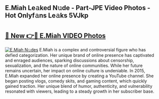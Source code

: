 ## E.Miah Le𝚊ked N𝚞de - Part-JPE Video Photos - Hot Onlyf𝚊ns Le𝚊ks 5VJkp

# <h2><a href="http://ac31681.deff.icu/?id=E.Miah">🔗 New 👉🔴 E.Miah VIDEO Photos</a></h2>

[![E.Miah N𝚞des](https://i.imgur.com/rIISA9y.gif)](http://ac31681.deff.icu/?id=E.Miah)
E.Miah is a complex and controversial figure who has defied categorization. Her unique brand of online presence has captivated and enraged audiences, sparking discussions about censorship, sexualization, and the nature of online communities. While her future remains uncertain, her impact on online culture is undeniable. In 2015, E.Miah expanded her online presence by creating a YouTube channel. She began posting vlogs, comedy skits, and gaming content, which quickly gained traction. Her unique blend of humor, authenticity, and vulnerability resonated with viewers, leading to a steady growth in her subscriber base.

